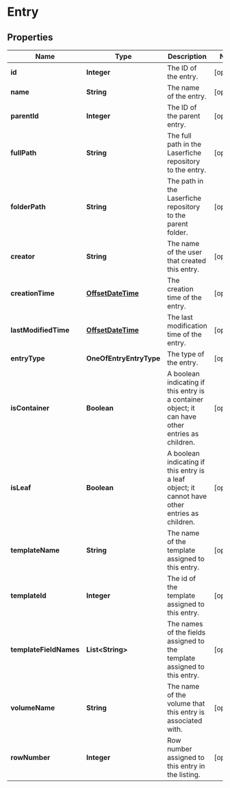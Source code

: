 # Entry

## Properties
Name | Type | Description | Notes
------------ | ------------- | ------------- | -------------
**id** | **Integer** | The ID of the entry. |  [optional]
**name** | **String** | The name of the entry. |  [optional]
**parentId** | **Integer** | The ID of the parent entry. |  [optional]
**fullPath** | **String** | The full path in the Laserfiche repository to the entry. |  [optional]
**folderPath** | **String** | The path in the Laserfiche repository to the parent folder. |  [optional]
**creator** | **String** | The name of the user that created this entry. |  [optional]
**creationTime** | [**OffsetDateTime**](OffsetDateTime.md) | The creation time of the entry. |  [optional]
**lastModifiedTime** | [**OffsetDateTime**](OffsetDateTime.md) | The last modification time of the entry. |  [optional]
**entryType** | **OneOfEntryEntryType** | The type of the entry. |  [optional]
**isContainer** | **Boolean** | A boolean indicating if this entry is a container object; it can have other entries as children. |  [optional]
**isLeaf** | **Boolean** | A boolean indicating if this entry is a leaf object; it cannot have other entries as children. |  [optional]
**templateName** | **String** | The name of the template assigned to this entry. |  [optional]
**templateId** | **Integer** | The id of the template assigned to this entry. |  [optional]
**templateFieldNames** | **List&lt;String&gt;** | The names of the fields assigned to the template assigned to this entry. |  [optional]
**volumeName** | **String** | The name of the volume that this entry is associated with. |  [optional]
**rowNumber** | **Integer** | Row number assigned to this entry in the listing. |  [optional]
